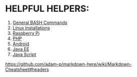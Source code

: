 # HELPFUL HELPERS:  
  
  
1. [General BASH Commands](general_bash_commands.md)  
2. [Linux Installations](linux_installations.md)  
3. [Raspberry Pi](rpi.md)  
4. [PHP]()  
5. [Android]()  
6. [Java EE]()  
7. [Java Script]()  


https://github.com/adam-p/markdown-here/wiki/Markdown-Cheatsheet#headers  
